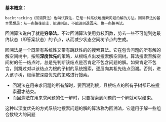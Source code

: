 **基本概念：**

```backtracking（回溯算法）也叫试探法，它是一种系统地搜索问题的解的方法。回溯算法的基本思想是：从一条路往前走，能进则进，不能进则退回来，换一条路再试。```

回溯算法说白了就是**穷举法**。不过回溯算法使用剪枝函数，剪去一些不可能到达最终状态（即答案状态）的节点，从而减少状态空间树节点的生成。

回溯法是一个既带有系统性又带有跳跃性的的搜索算法。它在包含问题的所有解的解空间树中，按照**深度优先**的策略，从根结点出发搜索解空间树。算法搜索至解空间树的任一结点时，总是先判断该结点是否肯定不包含问题的解。如果肯定不包含，则跳过对以该结点为根的子树的系统搜索，逐层向其祖先结点回溯。否则，进入该子树，继续按深度优先的策略进行搜索。

* 回溯法在用来求问题的所有解时，要回溯到根，且根结点的所有子树都已被搜索遍才结束。
* 而回溯法在用来求问题的任一解时，只要搜索到问题的一个解就可以结束。

这种以深度优先的方式系统地搜索问题的解的算法称为回溯法，它适用于解一些组合数较大的问题
